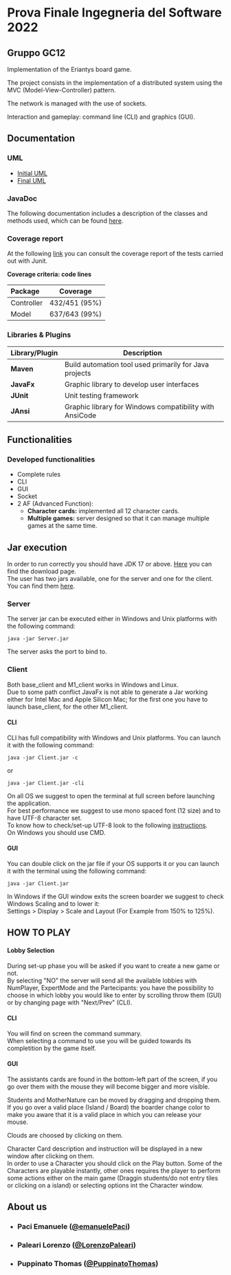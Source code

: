 # Prova Finale Ingegneria del Software 2022
## Gruppo GC12

Implementation of the Eriantys board game.

The project consists in the implementation of a distributed system using the MVC (Model-View-Controller) pattern.

The network is managed with the use of sockets.

Interaction and gameplay: command line (CLI) and graphics (GUI).

## Documentation

### UML
- [Initial UML](https://github.com/LorenzoPaleari/ing-sw-2022-Paci-Paleari-Puppinato/tree/main/Deliverables/UML/Initial)
- [Final UML](https://github.com/LorenzoPaleari/ing-sw-2022-Paci-Paleari-Puppinato/tree/main/Deliverables/UML/Final)

### JavaDoc
The following documentation includes a description of the classes and methods used, which can be found [here](https://github.com/LorenzoPaleari/ing-sw-2022-Paci-Paleari-Puppinato/tree/main/Deliverables/Code%20Coverage).

### Coverage report
At the following [link](https://github.com/LorenzoPaleari/ing-sw-2022-Paci-Paleari-Puppinato/tree/main/Deliverables/Code%20Coverage) you can consult the coverage report of the tests carried out with Junit.



**Coverage criteria: code lines**

| Package | Coverage |
|:-----------------------|:------------------------------------:|
| Controller | 432/451 (95%)
| Model | 637/643 (99%)


### Libraries & Plugins
|Library/Plugin|Description|
|---------------|-----------|
|__Maven__|Build automation tool used primarily for Java projects|
|__JavaFx__|Graphic library to develop user interfaces| 
|__JUnit__|Unit testing framework|
|__JAnsi__|Graphic library for Windows compatibility with AnsiCode|

## Functionalities
### Developed functionalities
- Complete rules
- CLI
- GUI
- Socket
- 2 AF (Advanced Function):
    - __Character cards:__ implemented all 12 character cards.
    - __Multiple games:__ server designed so that it can manage multiple games at the same time.

## Jar execution
In order to run correctly you should have JDK 17 or above. [Here](https://www.oracle.com/java/technologies/downloads/#java17) you can find the download page.  
The user has two jars available, one for the server and one for the client.
You can find them [here](https://github.com/LorenzoPaleari/ing-sw-2022-Paci-Paleari-Puppinato/tree/main/Deliverables/JAR).
### Server
The server jar can be executed either in Windows and Unix platforms with the following command:
```
java -jar Server.jar
```
The server asks the port to bind to. 

### Client
Both base_client and M1_client works in Windows and Linux.  
Due to some path conflict JavaFx is not able to generate a Jar working either for Intel Mac and Apple Silicon Mac; for the first one you have to launch base_client, for the other M1_client. 
#### CLI
CLI has full compatibility with Windows and Unix platforms. You can launch it with the following command:
```
java -jar Client.jar -c
```
or
```
java -jar Client.jar -cli
```
On all OS we suggest to open the terminal at full screen before launching the application.   
For best performance we suggest to use mono spaced font (12 size) and to have UTF-8 character set.  
To know how to check/set-up UTF-8 look to the following [instructions](https://github.com/LorenzoPaleari/ing-sw-2022-Paci-Paleari-Puppinato/wiki/CLI-Settings#utf-8).  
On Windows you should use CMD. 

#### GUI
You can double click on the jar file if your OS supports it or you can launch it with the terminal using the following command:
```
java -jar Client.jar
```  
In Windows if the GUI window exits the screen boarder we suggest to check Windows Scaling and to lower it:  
Settings > Display > Scale and Layout (For Example from 150% to 125%).

## HOW TO PLAY
#### Lobby Selection
During set-up phase you will be asked if you want to create a new game or not.  
By selecting "NO" the server will send all the available lobbies with NumPlayer, ExpertMode and the Partecipants: you have the possibility to choose in which lobby you would like to enter by scrolling throw them (GUI) or by changing page with "Next/Prev" (CLI).

#### CLI
You will find on screen the command summary.  
When selecting a command to use you will be guided towards its completition by the game itself.

#### GUI
The assistants cards are found in the bottom-left part of the screen, if you go over them with the mouse they will become bigger and more visible. 

Students and MotherNature can be moved by dragging and dropping them. If you go over a valid place (Island / Board) the boarder change color to make you aware that it is a valid place in which you can release your mouse.  

Clouds are choosed by clicking on them.

Character Card description and instruction will be displayed in a new window after clicking on them.  
In order to use a Character you should click on the Play button.
Some of the Characters are playable instantly, other ones requires the player to perform some actions either on the main game (Draggin students/do not entry tiles or clicking on a island) or selecting options int the Character window.


## About us
- ###        Paci Emanuele ([@emanuelePaci](https://github.com/emanuelePaci))
- ###        Paleari Lorenzo ([@LorenzoPaleari](https://github.com/LorenzoPaleari))
- ###        Puppinato Thomas ([@PuppinatoThomas](https://github.com/PuppinatoThomas))

